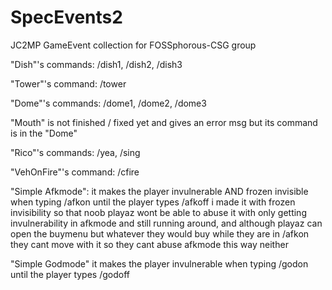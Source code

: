 SpecEvents2
===========

JC2MP GameEvent collection for FOSSphorous-CSG group

"Dish"'s commands: /dish1, /dish2, /dish3

"Tower"'s command: /tower

"Dome"'s commands: /dome1, /dome2, /dome3

"Mouth" is not finished / fixed yet and gives an error msg but its command is in the "Dome"

"Rico"'s commands: /yea, /sing

"VehOnFire"'s command: /cfire

"Simple Afkmode": it makes the player invulnerable AND frozen invisible when typing /afkon until the player 
types /afkoff i made it with frozen invisibility so that noob playaz wont be able to abuse it with only getting 
invulnerability in afkmode and still running around, and although playaz can open the buymenu but whatever 
they would buy while they are in /afkon they cant move with it so they cant abuse afkmode this way neither

"Simple Godmode" it makes the player invulnerable when typing /godon until the player types /godoff
